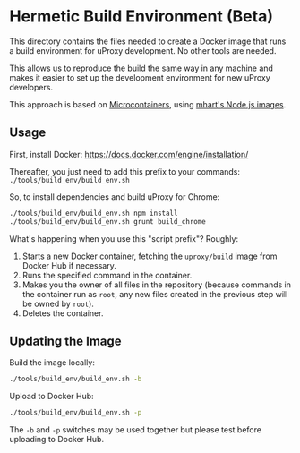 # Hermetic Build Environment (Beta)

This directory contains the files needed to create a Docker image that runs a
build environment for uProxy development. No other tools are needed.

This allows us to reproduce the build the same way in any machine and makes it
easier to set up the development environment for new uProxy developers.

This approach is based on [Microcontainers](https://www.iron.io/microcontainers-tiny-portable-containers/), using [mhart's Node.js images](https://github.com/mhart/alpine-node).

## Usage

First, install Docker:
https://docs.docker.com/engine/installation/

Thereafter, you just need to add this prefix to your commands: `./tools/build_env/build_env.sh`

So, to install dependencies and build uProxy for Chrome:
```bash
./tools/build_env/build_env.sh npm install
./tools/build_env/build_env.sh grunt build_chrome
```

What's happening when you use this "script prefix"? Roughly:

 1. Starts a new Docker container, fetching the `uproxy/build` image from Docker Hub if necessary.
 1. Runs the specified command in the container.
 1. Makes you the owner of all files in the repository (because commands in the container run as `root`, any new files created in the previous step will be owned by `root`).
 1. Deletes the container.

## Updating the Image

Build the image locally:

```bash
./tools/build_env/build_env.sh -b
```

Upload to Docker Hub:
```bash
./tools/build_env/build_env.sh -p
```

The `-b` and `-p` switches may be used together but please test before uploading to Docker Hub.
